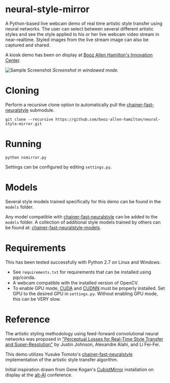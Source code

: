 # neural-style-mirror
A Python-based live webcam demo of real time artistic style transfer using neural networks. The user can select between several different artistic styles and see the style applied to his or her live webcam video stream in near-realtime. Styled images from the live stream image can also be captured and shared.

A kiosk demo has been on display at [Booz Allen Hamilton's Innovation Center](http://www.boozallen.com/consulting/strategic-innovation/dcinnovationcenter).

![Sample Screenshot](/images/image.png)
*Screenshot in windowed mode.*

# Cloning
Perform a recursive clone option to automatically pull the [chainer-fast-neuralstyle](https://github.com/yusuketomoto/chainer-fast-neuralstyle) submodule.
```
git clone --recursive https://github.com/booz-allen-hamilton/neural-style-mirror.git
```

# Running
```
python nsmirror.py
```
Settings can be configured by editing `settings.py`.

# Models
Several style models trained specifically for this demo can be found in the `models` folder.

Any model compatible with [chainer-fast-neuralstyle](https://github.com/yusuketomoto/chainer-fast-neuralstyle) can be added to the `models` folder. A collection of additional style models trained by others can be found at: [chainer-fast-neuralstyle-models](https://github.com/gafr/chainer-fast-neuralstyle-models).

# Requirements
This has been tested successfully with Python 2.7 on Linux and Windows.
* See `requirements.txt` for requirements that can be installed using pip/conda.
* A webcam compatible with the installed version of OpenCV.
* To enable GPU mode, [CUDA](https://developer.nvidia.com/cuda-downloads) and [CUDNN](https://developer.nvidia.com/cudnn]) must be properly installed. Set GPU to the desired GPU in `settings.py`. Without enabling GPU mode, this can be VERY slow.

# Reference
The artistic styling methodology using feed-forward convolutional neural networks was proposed in ["Perceptual Losses for Real-Time Style Transfer and Super-Resolution"](https://cs.stanford.edu/people/jcjohns/papers/eccv16/JohnsonECCV16.pdf) by Justin Johnson, Alexandre Alahi, and Li Fei-Fei.

This demo utilizes Yusuke Tomoto's [chainer-fast-neuralstyle](https://github.com/yusuketomoto/chainer-fast-neuralstyle) implementation of the artistic style transfer algorithm.

Initial inspiration drawn from Gene Kogan's [CubistMirror](https://github.com/genekogan/CubistMirror) installation on display at the [alt-AI](http://www.alt-ai.net) conference.
